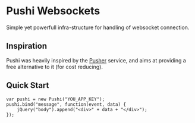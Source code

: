 # Pushi Websockets

Simple yet powerfull infra-structure for handling of websocket connection.

## Inspiration

Pushi was heavily inspired by the [Pusher](http://pusher.com) service, and aims
at providing a free alternative to it (for cost reducing).

## Quick Start

    var pushi = new Pushi("YOU_APP_KEY");
    pushi.bind("message", function(event, data) {
        jQuery("body").append("<div>" + data + "</div>");
    });
